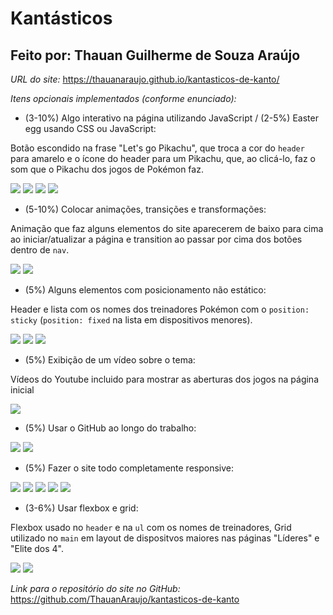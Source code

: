 # Kantásticos

## Feito por: Thauan Guilherme de Souza Araújo

_URL do site:_ https://thauanaraujo.github.io/kantasticos-de-kanto/

_Itens opcionais implementados (conforme enunciado):_

- (3-10%) Algo interativo na página utilizando JavaScript / (2-5%) Easter egg usando CSS ou JavaScript:

Botão escondido na frase "Let's go Pikachu", que troca a cor do <code>header</code> para amarelo e o ícone do header para um Pikachu, que, ao clicá-lo, faz o som que o Pikachu dos jogos de Pokémon faz.

<img src="imgs-itensopcionais/Codigo Easter egg.png">
<img src="imgs-itensopcionais/HTML Easter Egg.png">
<img src="imgs-itensopcionais/CSS Easter Egg.png">
<img src="imgs-itensopcionais/Botao.png">

- (5-10%) Colocar animações, transições e transformações:

Animação que faz alguns elementos do site aparecerem de baixo para cima ao iniciar/atualizar a página e transition ao passar por cima dos botões dentro de <code>nav</code>.


<img src="imgs-itensopcionais/Animacoes.png">
<img src="imgs-itensopcionais/Transition.png">


- (5%) Alguns elementos com posicionamento não estático:

Header e lista com os nomes dos treinadores Pokémon com o <code>position: sticky</code> (<code>position: fixed</code> na lista em dispositivos menores).

<img src="imgs-itensopcionais/Header Sticky.png">
<img src="imgs-itensopcionais/Atalho Sticky.png">
<img src="imgs-itensopcionais/Atalho Fixed.png">

- (5%) Exibição de um vídeo sobre o tema:

Vídeos do Youtube incluido para mostrar as aberturas dos jogos na página inicial 

<img src="imgs-itensopcionais/iframe.png">

- (5%) Usar o GitHub ao longo do trabalho:

<img src="imgs-itensopcionais/Utilizando o Git1.png">
<img src="imgs-itensopcionais/Utilizando o Git2.png">

- (5%) Fazer o site todo completamente responsive:

<img src="imgs-itensopcionais/Responsivo1.png">
<img src="imgs-itensopcionais/Responsivo2.png">
<img src="imgs-itensopcionais/Responsivo3.png">
<img src="imgs-itensopcionais/Reponsividade4.png">
<img src="imgs-itensopcionais/Grid.png">

- (3-6%) Usar flexbox e grid:

Flexbox usado no <code>header</code> e na <code>ul</code> com os nomes de treinadores, Grid utilizado no <code>main</code> em layout de dispositvos maiores nas páginas "Líderes" e "Elite dos 4".

<img src="imgs-itensopcionais/Flex.png">
<img src="imgs-itensopcionais/Grid.png">

_Link para o repositório do site no GitHub:_ https://github.com/ThauanAraujo/kantasticos-de-kanto
